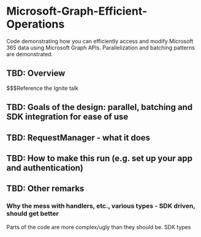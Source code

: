 # Microsoft-Graph-Efficient-Operations

Code demonstrating how you can efficiently access and modify Microsoft 365 data using Microsoft Graph APIs. Parallelization and batching patterns are demonstrated.

## TBD: Overview

$$$Reference the Ignite talk

## TBD: Goals of the design: parallel, batching and SDK integration for ease of use

## TBD: RequestManager - what it does

## TBD: How to make this run (e.g. set up your app and authentication)

## TBD: Other remarks

### Why the mess with handlers, etc., various types - SDK driven, should get better

Parts of the code are more complex/ugly than they should be. SDK types
